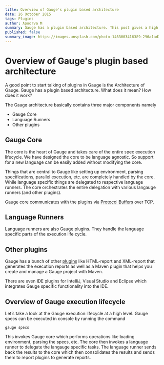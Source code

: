 ```yaml
---
title: Overview of Gauge's plugin based architecture
date: 26 October 2015
tags: Plugins
author: Apoorva M
summary: Gauge has a plugin based architecture. This post gives a high level overview of what are Gauge plugins and how Gauge core communicates with them.
published: false
summary_image: https://images.unsplash.com/photo-1463003416389-296a1ad37ca0?ixlib=rb-0.3.5&q=80&fm=jpg&crop=entropy&s=1bed2a6743851633b655ae774c15ac07
---
```


# Overview of Gauge's plugin based architecture

A good point to start talking of plugins in Gauge is the Architecture of Gauge. Gauge has a plugin based architecture. What does it mean? How does it work?

The Gauge architecture basically contains three major components namely

- Gauge Core
- Language Runners
- Other plugins

## Gauge Core

The core is the heart of Gauge and takes care of the entire spec execution lifecycle. We have designed the core to be language agnostic. So support for a new language can be easily added without modifying the core.

Things that are central to Gauge like setting up environment, parsing specifications, parallel execution, etc. are completely handled by the core. While language specific things are delegated to respective language runners. The core orchestrates the entire delegation with various langauge runners (and other plugins).
     
Gauge core communicates with the plugins via [Protocol Buffers](https://developers.google.com/protocol-buffers/?hl=en) over TCP.
      
## Language Runners

Language runners are also Gauge plugins. They handle the language specific parts of the execution life cycle. 
    
## Other plugins

Gauge has a bunch of other [plugins](/plugins) like HTML-report and XML-report that generates the execution reports as well as a Maven plugin that helps you create and manage a Gauge project with Maven.

There are even IDE plugins for IntelliJ, Visual Studio and Eclipse which integrates Gauge specific functionality into the IDE.

## Overview of Gauge execution lifecycle

Let’s take a look at the Gauge execution lifecycle at a high level. Gauge specs can be executed in console by running the command

```
gauge specs
```

This invokes Gauge core which performs operations like loading environment, parsing the specs, etc. The core then invokes a language runner to delegate the langauge specific tasks. The language runner sends back the results to the core which then consolidates the results and sends them to report plugins to generate reports.